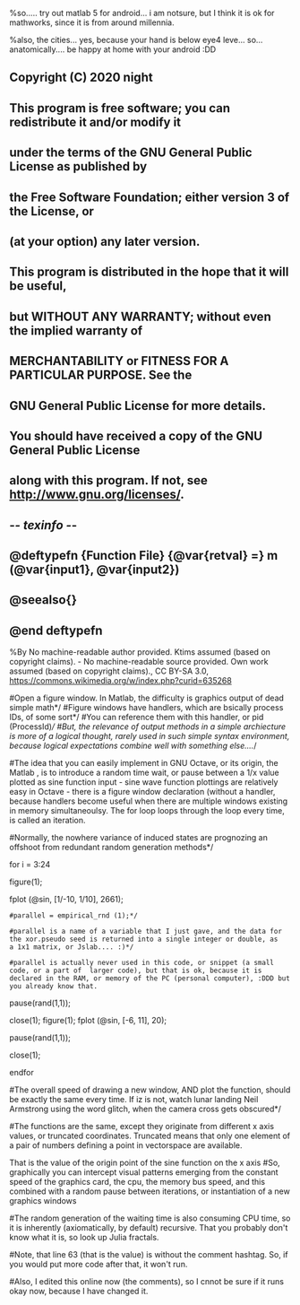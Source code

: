 %so..... try out matlab 5 for android... i am notsure, but I think it is ok for mathworks, since it is from around millennia.

%also, the cities... yes, because your hand is below eye4 leve... so... anatomically.... be happy at home with your android :DD



## Copyright (C) 2020 night
## 
## This program is free software; you can redistribute it and/or modify it
## under the terms of the GNU General Public License as published by
## the Free Software Foundation; either version 3 of the License, or
## (at your option) any later version.
## 
## This program is distributed in the hope that it will be useful,
## but WITHOUT ANY WARRANTY; without even the implied warranty of
## MERCHANTABILITY or FITNESS FOR A PARTICULAR PURPOSE.  See the
## GNU General Public License for more details.
## 
## You should have received a copy of the GNU General Public License
## along with this program.  If not, see <http://www.gnu.org/licenses/>.

## -*- texinfo -*- 
## @deftypefn {Function File} {@var{retval} =} m (@var{input1}, @var{input2})
##
## @seealso{}
## @end deftypefn


%By No machine-readable author provided. Ktims assumed (based on copyright claims). - No machine-readable source provided. Own work assumed (based on copyright claims)., CC BY-SA 3.0, https://commons.wikimedia.org/w/index.php?curid=635268

#Open a figure window. In Matlab, the difficulty is graphics output of dead simple math*/ 
#Figure windows have handlers, which are bsically process IDs, of some sort*/ 
#You can reference them with this handler, or pid (ProcessId)*/
#But, the relevance of output methods in a simple archiecture is more of a logical thought, rarely used in such simple syntax environment, because logical expectations combine well with something else....*/

#The idea that you can easily implement in GNU Octave, or its origin, the Matlab , is to introduce a random time wait, or pause between a 1/x value plotted as  sine function input - sine wave function plottings are relatively easy in Octave - there is a figure window declaration (without a handler, because handlers become useful when there are multiple windows existing in memory simultaneoulsy. The for loop loops through the loop every time, is called an iteration.

#Normally, the nowhere variance of induced states are prognozing an offshoot from redundant random generation methods*/


for i = 3:24 

  figure(1);
  
  fplot (@sin, [1/-10, 1/10], 2661);

    #parallel = empirical_rnd (1);*/

    #parallel is a name of a variable that I just gave, and the data for the xor.pseudo seed is returned into a single integer or double, as       a 1x1 matrix, or Jslab.... :)*/
  
    #parallel is actually never used in this code, or snippet (a small code, or a part of  larger code), but that is ok, because it is             declared in the RAM, or memory of the PC (personal computer), :DDD but you already know that.

  pause(rand(1,1));
  
  close(1);
  figure(1);
  fplot (@sin, [-6, 11], 20); 
  
  pause(rand(1,1));
  
  close(1);
  
endfor

#The overall speed of drawing a new window, AND plot the function, should be exactly the same every time. If iz is not, watch lunar landing Neil Armstrong using the word glitch, when the camera cross gets obscured*/

#The functions are the same, except they originate from different x axis values, or truncated coordinates. Truncated means that only one element of a pair of numbers defining a point in vectorspace are available.

That is the value of the origin point of the sine function on the x axis
#So, graphically you can intercept visual patterns emerging from the constant speed of the graphics card, the cpu, the memory bus speed, and this combined with a random pause between iterations, or instantiation of a new graphics windows 

#The random generation of the waiting time is also consuming CPU time, so it is inherently (axiomatically, by default) recursive. That you probably don't know what it is, so look up Julia fractals.

#Note, that line 63 (that is the value) is without the comment hashtag. So, if you would put more code after that, it won't run.

#Also, I edited this online now (the comments), so I cnnot be sure if it runs okay now, because I have changed it. 

